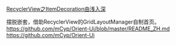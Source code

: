 [RecyclerView之ItemDecoration由浅入深](https://www.jianshu.com/p/b46a4ff7c10a)


摆脱嵌套，借助RecyclerView的GridLayoutManager自制首页。
https://github.com/mCyp/Orient-Ui/blob/master/README_ZH.md
https://github.com/mCyp/Orient-Ui